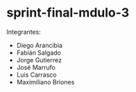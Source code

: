# sprint-final-mdulo-3


Integrantes:

- Diego Arancibia
- Fabián Salgado
- Jorge Gutierrez
- José Marrufo
- Luis Carrasco
- Maximiliano Briones
